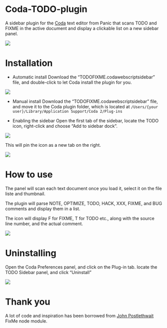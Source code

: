 # Coda-TODO-plugin
A sidebar plugin for the [Coda](https://panic.com/coda/) text editor from Panic that scans TODO and FIXME in the active document and display a clickable list on a new sidebar panel.

![](http://i.imgur.com/yvTlkIu.png)

# Installation

* Automatic install
Download the “TODOFIXME.codawebscriptsidebar” file, and double-click to let Coda install the plugin for you.

![](http://i.imgur.com/BDjIfTg.png)

* Manual install
Download the “TODOFIXME.codawebscriptsidebar” file, and move it to the Coda plugin folder, which is located at 
```/Users/{your user}/Library/Application Support/Coda 2/Plug-ins```

* Enabling the sidebar
Open the first tab of the sidebar, locate the TODO icon, right-click and choose “Add to sidebar dock”.

![](http://i.imgur.com/qSJdrb9.png) 

This will pin the icon as a new tab on the right.

![](http://i.imgur.com/fTobSke.png)

# How to use

The panel will scan each text document once you load it, select it on the file liste and thumbnail.

The plugin will parse NOTE, OPTIMIZE, TODO, HACK, XXX, FIXME, and BUG comments and display them in a list.

The icon will display F for FIXME, T for TODO etc., along with the source line number, and the actual comment.

![](http://i.imgur.com/yvTlkIu.png)

# Uninstalling 

Open the Coda Preferences panel, and click on the Plug-in tab. locate the TODO Sidebar panel, and click “Uninstall”

![](http://i.imgur.com/9u5DuYp.png)

# Thank you

A lot of code and inspiration has been borrowed from [John Postlethwait](https://github.com/JohnPostlethwait/fixme) FixMe node module.

